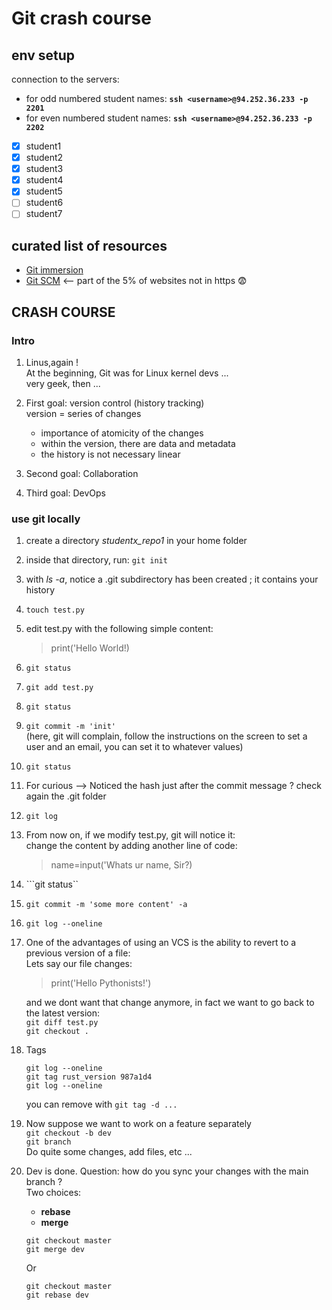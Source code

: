# Git crash course

## env setup
connection to the servers:  
* for odd numbered student names: **```ssh <username>@94.252.36.233 -p 2201```**  
* for even numbered student names: **```ssh <username>@94.252.36.233 -p 2202```**  

* [x] student1
* [x] student2
* [x] student3
* [x] student4
* [x] student5
* [ ] student6
* [ ] student7

## curated list of resources
* [Git immersion](https://gitimmersion.com/)
* [Git SCM](http://git-scm.com/doc) <-- part of the 5% of websites not in https 😨

## CRASH COURSE

### Intro

1. Linus,again !  
   At the beginning, Git was for Linux kernel devs ...  
   very geek, then ...  
2. First goal: version control (history tracking)  
   version = series of changes  
   * importance of atomicity of the changes  
   * within the version, there are data and metadata  
   * the history is not necessary linear  
   
3. Second goal: Collaboration
4. Third goal: DevOps

### use git locally

1. create a directory *studentx_repo1* in your home folder
2. inside that directory, run: ```git init```
3. with *ls -a*, notice a .git subdirectory has been created ; it contains your history  
4. ```touch test.py```
5. edit test.py with the following simple content:  
   >print('Hello World!)
6. ```git status```
6. ```git add test.py```
7. ```git status```
8. ```git commit -m 'init'```  
   (here, git will complain, follow the instructions on the screen to set a user and an email, you can set it to whatever values)  
10. ```git status```   
11. For curious --> Noticed the hash just after the commit message ? check again the .git folder  
12. ```git log```
13. From now on, if we modify test.py, git will notice it:  
    change the content by adding another line of code:   
    >name=input('Whats ur name, Sir?)  
14. ```git status``
15. ```git commit -m 'some more content' -a```
16. ```git log --oneline``` 
17. One of the advantages of using an VCS is the ability to revert to a previous version of a file:  
    Lets say our file changes:  
    >print('Hello Pythonists!')
    
    and we dont want that change anymore, in fact we want to go back to the latest version:  
    `git diff test.py`   
    `git checkout .`  
18. Tags 
    ```
    git log --oneline
    git tag rust_version 987a1d4
    git log --oneline
    ```
    you can remove with `git tag -d ... `
19. Now suppose we want to work on a feature separately  
    `git checkout -b dev`   
    `git branch`   
    Do quite some changes, add files, etc ...
20. Dev is done. Question: how do you sync your changes with the main branch ?  
    Two choices:  
    * **rebase**
    * **merge**  
    ```
    git checkout master
    git merge dev
    ```
    Or
    ```
    git checkout master
    git rebase dev
    ```
    
     
       

